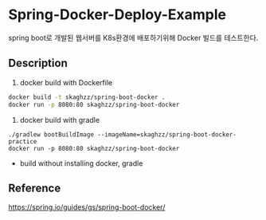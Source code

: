 # Spring-Docker-Deploy-Example
spring boot로 개발된 웹서버를 K8s환경에 배포하기위해 Docker 빌드를 테스트한다.

## Description
1. docker build with Dockerfile
```bash
docker build -t skaghzz/spring-boot-docker .   
docker run -p 8080:80 skaghzz/spring-boot-docker
```

1. docker build with gradle
```
./gradlew bootBuildImage --imageName=skaghzz/spring-boot-docker-practice
docker run -p 8080:80 skaghzz/spring-boot-docker
```
- build without installing docker, gradle

## Reference
https://spring.io/guides/gs/spring-boot-docker/